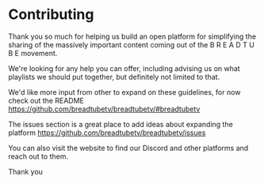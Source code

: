 # Contributing

Thank you so much for helping us build an open platform for simplifying the sharing of the massively important content coming out of the B R E A D T U B E movement.

We're looking for any help you can offer, including advising us on what playlists we should put together, but definitely not limited to that.

We'd like more input from other to expand on these guidelines, for now check out the README https://github.com/breadtubetv/breadtubetv/#breadtubetv

The issues section is a great place to add ideas about expanding the platform https://github.com/breadtubetv/breadtubetv/issues

You can also visit the website to find our Discord and other platforms and reach out to them.

Thank you

